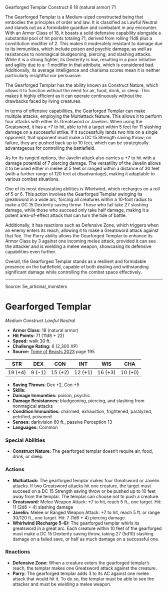 <MonsterName/>Gearforged Templar</MonsterName>
<CreatureType/>Construct</CreatureType>
<CR/>6</CR>
<AC/>18 (natural armor)</AC>
<HP/>71</HP>
<summary>The Gearforged Templar is a Medium-sized constructed being that embodies the principles of order and law. It is classified as Lawful Neutral and stands out as a formidable guardian and combatant in any encounter. With an Armor Class of 18, it boasts a solid defensive capability alongside a substantial pool of hit points totaling 71, derived from rolling 11d8 plus a constitution modifier of 2. This makes it moderately resistant to damage due to its immunities, which include poison and psychic damage, as well as resistances to nonmagical bludgeoning, piercing, and slashing attacks. While it is a strong fighter, its Dexterity is low, resulting in a poor initiative and agility due to a -1 modifier in that attribute, which is considered bad. Additionally, its average intelligence and charisma scores mean it is neither particularly insightful nor persuasive.</summary>

<detail>

The Gearforged Templar has the ability known as Construct Nature, which allows it to function without the need for air, food, drink, or sleep. This makes it highly efficient as it can operate continuously without the drawbacks faced by living creatures.

In terms of offensive capabilities, the Gearforged Templar can make multiple attacks, employing the Multiattack feature. This allows it to perform four attacks with either its Greatsword or Javelins. When using the Greatsword, it has a +7 to hit, able to hit a target within 5 feet for 11 slashing damage on a successful strike. If it successfully lands two hits on a single opponent, that opponent must make a DC 15 Strength saving throw; on failure, they are pushed back up to 10 feet, which can be strategically advantageous for controlling the battlefield.

As for its ranged options, the Javelin attack also carries a +7 to hit with a damage potential of 7 piercing damage. The versatility of the Javelin allows it to be used either in melee at 5 feet or ranged within a distance of 30 feet (with a further range of 120 feet at disadvantage), making it adaptable to various combat situations.

One of its most devastating abilities is Whirlwind, which recharges on a roll of 5 or 6. This action involves the Gearforged Templar swinging its greatsword in a wide arc, forcing all creatures within a 10-foot radius to make a DC 15 Dexterity saving throw. Those who fail take 27 slashing damage, while those who succeed only take half damage, making it a potent area-of-effect attack that can turn the tide of battle.

Additionally, it has reactions such as Defensive Zone, which triggers when an enemy enters its reach, allowing it to make a Greatsword attack against that foe. The Parry ability allows the Gearforged Templar to enhance its Armor Class by 3 against one incoming melee attack, provided it can see the attacker and is wielding a melee weapon, showcasing its defensive capabilities even further.

Overall, the Gearforged Templar stands as a resilient and formidable presence on the battlefield, capable of both dealing and withstanding significant damage while controlling the combat space effectively.</detail>



---

Source: 5e_artisinal_monsters

# Gearforged Templar

*Medium* *Construct* *Lawful Neutral*

- **Armor Class:** 18 (natural armor)
- **Hit Points:** 71 (11d8 + 22)
- **Speed:** walk 30 ft.
- **Challenge Rating:** 6 (2,300 XP)
- **Source:** [Tome of Beasts 2023](https://koboldpress.com/kpstore/product/tome-of-beasts-1-2023-edition/) page 195

| STR | DEX | CON | INT | WIS | CHA |
| --- | --- | --- | --- | --- | --- |
| 19 (+4) | 9 (-1) | 15 (+2) | 12 (+1) | 16 (+3) | 10 (+0) |

- **Saving Throws**: Dex +2, Con +5
- **Skills:** 
- **Damage Immunities:** poison, psychic
- **Damage Resistances:** bludgeoning, piercing, and slashing from nonmagical attacks
- **Condition Immunities:** charmed, exhaustion, frightened, paralyzed, petrified, poisoned
- **Senses:** darkvision 60 ft., passive Perception 13
- **Languages:** Common

### Special Abilities

- **Construct Nature:** The gearforged templar doesn’t require air, food, drink, or sleep.

### Actions

- **Multiattack:** The gearforged templar makes four Greatsword or Javelin attacks. If two Greatsword attacks hit one creature, the target must succeed on a DC 15 Strength saving throw or be pushed up to 10 feet away from the templar. The templar can choose not to push a creature.
- **Greatsword:** Melee Weapon Attack: +7 to hit, reach 5 ft., one target. Hit: 11 (2d6 + 4) slashing damage
- **Javelin:** Melee or Ranged Weapon Attack: +7 to hit, reach 5 ft. or range 30/120 ft., one target. Hit: 7 (1d6 + 4) piercing damage.
- **Whirlwind (Recharge 5–6):** The gearforged templar whirls its greatsword in a great arc. Each creature within 10 feet of the gearforged must make a DC 15 Dexterity saving throw, taking 27 (5d10) slashing damage on a failed save, or half as much damage on a successful one.

### Reactions

- **Defensive Zone:** When a creature enters the gearforged templar’s reach, the templar makes one Greatsword attack against the creature.
- **Parry:** The gearforged templar adds 3 to its AC against one melee attack that would hit it. To do so, the templar must be able to see the attacker and must be wielding a melee weapon.


